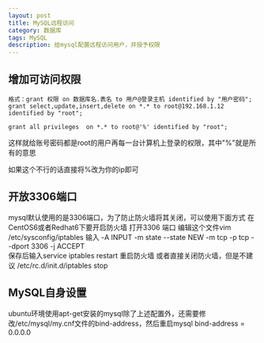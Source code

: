```yaml
---
layout: post
title: MySQL远程访问
category: 数据库
tags: MySQL
description: 给mysql配置远程访问用户，并授予权限
---
```


## 增加可访问权限

    格式：grant 权限 on 数据库名.表名 to 用户@登录主机 identified by "用户密码";
    grant select,update,insert,delete on *.* to root@192.168.1.12 identified by "root";

    grant all privileges  on *.* to root@'%' identified by "root";

这样就给账号密码都是root的用户再每一台计算机上登录的权限，其中"%"就是所有的意思

如果这个不行的话直接将%改为你的ip即可

## 开放3306端口
mysql默认使用的是3306端口，为了防止防火墙将其关闭，可以使用下面方式
在CentOS6或者Redhat6下要开启防火墙 打开3306 端口
编辑这个文件vim /etc/sysconfig/iptables
输入
    -A INPUT -m state --state NEW -m tcp -p tcp --dport 3306 -j ACCEPT   
保存后输入service iptables restart 重启防火墙
或者直接关闭防火墙，但是不建议
    /etc/rc.d/init.d/iptables stop
## MySQL自身设置
ubuntu环境使用apt-get安装的mysql除了上述配置外，还需要修改/etc/mysql/my.cnf文件的bind-address，然后重启mysql
    bind-address = 0.0.0.0

